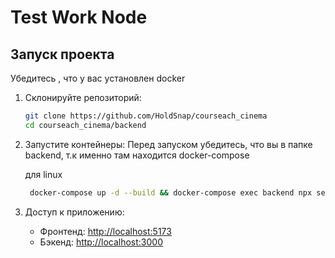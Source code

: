 # Test Work Node

## Запуск проекта
Убедитесь , что у вас установлен docker
1. Склонируйте репозиторий:
   ```bash
   git clone https://github.com/HoldSnap/courseach_cinema
   cd courseach_cinema/backend
   ```

2. Запустите контейнеры:
   Перед запуском убедитесь, что вы в папке backend, т.к именно там находится docker-compose

    для linux
   ```bash
    docker-compose up -d --build && docker-compose exec backend npx sequelize-cli db:migrate && docker-compose exec backend npx sequelize-cli db:seed:all
   ```

4. Доступ к приложению:
   - Фронтенд: [http://localhost:5173](http://localhost:5173)
   - Бэкенд: [http://localhost:3000](http://localhost:3000)

